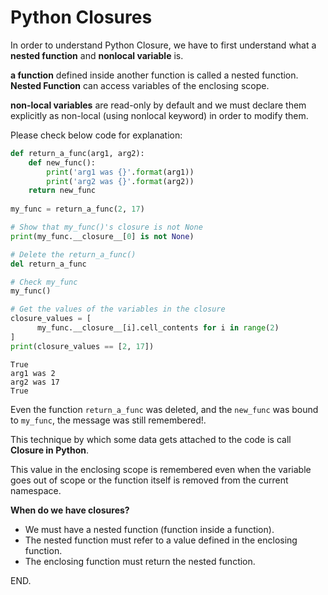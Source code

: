 # Python Closures

In order to understand Python Closure, we have to first understand what a **nested function** and **nonlocal variable** is.

**a function** defined inside another function is called a nested function. **Nested Function** can access variables of the enclosing scope.

**non-local variables** are read-only by default and we must declare them explicitly as non-local (using nonlocal keyword) in order to modify them.

Please check below code for explanation:


```python
def return_a_func(arg1, arg2):
    def new_func():
        print('arg1 was {}'.format(arg1))
        print('arg2 was {}'.format(arg2))
    return new_func
    
my_func = return_a_func(2, 17)

# Show that my_func()'s closure is not None
print(my_func.__closure__[0] is not None)

# Delete the return_a_func()
del return_a_func

# Check my_func
my_func()

# Get the values of the variables in the closure
closure_values = [
      my_func.__closure__[i].cell_contents for i in range(2)
]
print(closure_values == [2, 17])
```

    True
    arg1 was 2
    arg2 was 17
    True


Even the function `return_a_func` was deleted, and the `new_func` was bound to `my_func`, the message was still remembered!.

This technique by which some data gets attached to the code is call **Closure in Python**.

This value in the enclosing scope is remembered even when the variable goes out of scope or the function itself is removed from the current namespace.

**When do we have closures?**
* We must have a nested function (function inside a function).
* The nested function must refer to a value defined in the enclosing function.
* The enclosing function must return the nested function.

END.
